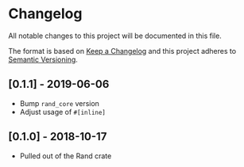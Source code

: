 # Changelog
All notable changes to this project will be documented in this file.

The format is based on [Keep a Changelog](http://keepachangelog.com/en/1.0.0/)
and this project adheres to [Semantic Versioning](https://semver.org/spec/v2.0.0.html).

## [0.1.1] - 2019-06-06
- Bump `rand_core` version
- Adjust usage of `#[inline]`

## [0.1.0] - 2018-10-17
- Pulled out of the Rand crate
